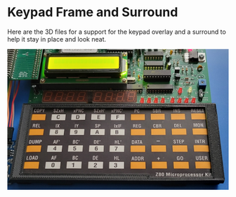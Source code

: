# Keypad Frame and Surround

Here are the 3D files for a support for the keypad overlay and a surround to help it stay in place and look neat.

![Front view](https://github.com/turbo-gecko/KSWichit-Z80/blob/main/Hardware/Keypad%20Frame/Keypad%20Frame.jpg)

